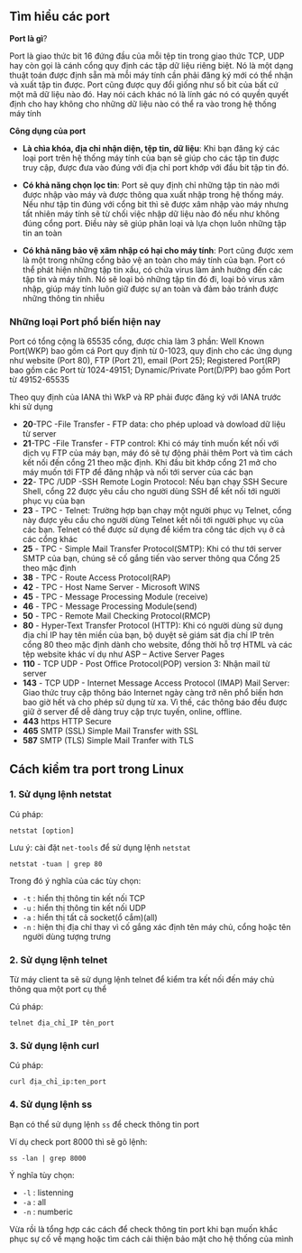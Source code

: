 ## Tìm hiểu các port
**Port là gì**?

Port là giao thức bit 16 đứng đầu của mỗi tệp tin trong giao thức TCP, UDP hay còn gọi là cánh cổng quy định các tập dữ liệu riêng biệt. Nó là một dạng thuật toán được định sẵn mà mỗi máy tính cần phải đăng ký mới có thể nhận và xuất tập tin được. Port cũng được quy đổi giống như số bit của bất cứ một mã dữ liệu nào đó. Hay nói cách khác nó là lính gác nó có quyền quyết định cho hay không cho những dữ liệu nào có thể ra vào trong hệ thống máy tính

**Công dụng của port**

 * **Là chìa khóa, địa chỉ nhận diện, tệp tin, dữ liệu**: Khi bạn đăng ký các loại port trên hệ thống máy tính của bạn sẽ giúp cho các tập tin được truy cập, được đưa vào đúng với địa chỉ port khớp với đầu bit tập tin đó. 

 * **Có khả năng chọn lọc tin**: Port sẽ quy định chỉ những tập tin nào mới được nhập vào máy và được thông qua xuất nhập trong hệ thống máy. Nếu như tập tin đúng với cổng bit thì sẽ được xâm nhập vào máy nhưng tất nhiên máy tính sẽ từ chối việc nhập dữ liệu nào đó nếu như không đúng cổng port. Điều này sẽ giúp phân loại và lựa chọn luôn những tập tin an toàn

 * **Có khả năng bảo vệ xâm nhập có hại cho máy tính**: Port cũng được xem là một trong những cổng bảo vệ an toàn cho máy tính của bạn. Port có thể phát hiện những tập tin xấu, có chứa virus làm ảnh hưởng đến các tập tin và máy tính. Nó sẽ loại bỏ những tập tin đó đi, loại bỏ virus xâm nhập, giúp máy tính luôn giữ được sự an toàn và đảm bảo tránh được những thông tin nhiễu

### Những loại Port phổ biến hiện nay
Port có tổng cộng là 65535 cổng, được chia làm 3 phần: Well Known Port(WKP) bao gồm cá Port quy định từ 0-1023, quy định cho các ứng dụng như website (Port 80), FTP (Port 21), email (Port 25); Registered Port(RP) bao gồm các Port từ 1024-49151; Dynamic/Private Port(D/PP) bao gồm Port từ 49152-65535

Theo quy định của IANA thì WkP và RP phải được đăng ký với IANA trước khi sử dụng

 * **20**-TPC -File Transfer - FTP data: cho phép upload và dowload dữ liệu từ server
 * **21**-TPC -File Transfer - FTP control: Khi có máy tính muốn kết nối với dịch vụ FTP của máy bạn, máy đó sẽ tự động phải thêm Port và tìm cách kết nối đến cổng 21 theo mặc định. Khi đầu bit khớp cổng 21 mở cho máy muốn tới FTP để đăng nhập và nối tới server của các bạn
 * **22**- TPC /UDP -SSH Remote Login Protocol: Nếu bạn chạy SSH Secure Shell, cổng 22 được yêu cầu cho người dùng SSH để kết nối tới người phục vụ của bạn
 * **23** - TPC - Telnet: Trường hợp bạn chạy một người phục vụ Telnet, cổng này được yêu cầu cho người dùng Telnet kết nối tới người phục vụ của các bạn. Telnet có thể được sử dụng để kiểm tra công tác dịch vụ ở cả các cổng khác
 * **25** - TPC - Simple Mail Transfer Protocol(SMTP): Khi có thư tới server SMTP của bạn, chúng sẽ cố gắng tiến vào server thông qua Cổng 25 theo mặc định
 * **38** - TPC - Route Access Protocol(RAP)
 * **42** - TPC - Host Name Server - Microsoft WINS
 * **45** - TPC - Message Processing Module (receive)
 * **46** - TPC - Message Processing Module(send)
 * **50** - TPC - Remote Mail Checking Protocol(RMCP)
 * **80** - Hyper-Text Transfer Protocol (HTTP):  Khi có người dùng sử dụng địa chỉ IP hay tên miền của bạn, bộ duyệt sẽ giám sát địa chỉ IP trên cổng 80 theo mặc định dành cho website, đồng thời hỗ trợ HTML và các tệp website khác ví dụ như ASP – Active Server Pages
 * **110** - TCP UDP - Post Office Protocol(POP) version 3: Nhận mail từ server
 * **143** - TCP UDP - Internet Message Access Protocol (IMAP) Mail Server: Giao thức truy cập thông báo Internet ngày càng trở nên phổ biến hơn bao giờ hết và cho phép sử dụng từ xa. Vì thế, các thông báo đều được giữ ở server để dễ dàng truy cập trực tuyến, online, offline.
 * **443** https HTTP Secure
 * **465** SMTP (SSL) Simple Mail Transfer with SSL
 * **587** SMTP (TLS) Simple Mail Tranfer with TLS

## Cách kiểm tra port trong Linux
### 1. Sử dụng lệnh netstat
Cú pháp:

 `netstat [option]`

Lưu ý: cài đặt `net-tools` để sử dụng lệnh `netstat`

 `netstat -tuan | grep 80`

Trong đó ý nghĩa của các tùy chọn:
  * `-t` : hiển thị thông tin kết nối TCP
  * `-u` : hiển thị thông tin kết nối UDP
  * `-a` : hiển thị tất cả socket(ổ cắm)(all)
  * `-n` : hiện thị địa chỉ thay vì cố gắng xác định tên máy chủ, cổng hoặc tên người dùng tượng trưng

### 2. Sử dụng lệnh telnet
Từ máy client ta sẽ sử dụng lệnh telnet để kiểm tra kết nối đến máy chủ thông qua một port cụ thể

Cú pháp:
 
 `telnet địa_chỉ_IP tên_port`

### 3. Sử dụng lệnh curl
Cú pháp:

 `curl địa_chỉ_ip:ten_port`

### 4. Sử dụng lệnh ss
Bạn có thể sử dụng lệnh `ss` để check thông tin port

Ví dụ check port 8000 thì sẽ gõ lệnh:
  
  `ss -lan | grep 8000`

Ý nghĩa tùy chọn:
 * `-l` : listenning
 * `-a` : all
 * `-n` : numberic

Vừa rồi là tổng hợp các cách để check thông tin port khi bạn muốn khắc phục sự cố về mạng hoặc tìm cách cải thiện bảo mật cho hệ thống của mình